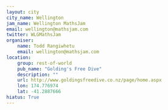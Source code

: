 ```yaml
---
layout: city                                           
city_name: Wellington                                                             
jam_name: Wellington MathsJam
email: wellington@mathsjam.com
twitter: WLGMathsJam
organiser:
    name: Todd Rangiwhetu
    email: wellington@mathsjam.com
location:
    group: rest-of-world
    pub_name: "Golding's Free Dive"
    description: ""
    url: http://www.goldingsfreedive.co.nz/page/home.aspx
    lon: 174.776974
    lat: -41.2887666
hiatus: True
---
```


